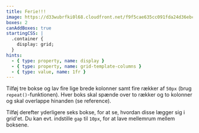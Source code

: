 ```yaml
---
title: Ferie!!!
image: https://d33wubrfki0l68.cloudfront.net/f9f5cae635cc091fda24d36ebcb3a2df2a845862/8fab5/img/grid-exercise-1.webp
boxes: 2
canAddBoxes: true
startingCSS: |
  .container {
    display: grid;
  }
hints:
  - { type: property, name: display }
  - { type: property, name: grid-template-columns }
  - { type: value, name: 1fr }
---
```


Tilføj tre bokse og lav fire lige brede kolonner samt fire rækker
af <code data-unit="">50px</code> (brug
<code data-unit="">repeat()</code>-funktionen). Hver boks skal spænde
over to rækker og to kolonner og skal overlappe hinanden (se
reference).

Tilføj derefter yderligere seks bokse, for at se, hvordan disse
lægger sig i grid'et. Du kan evt. indstille `gap` til
<code data-unit="">10px</code>, for at lave mellemrum mellem boksene.
